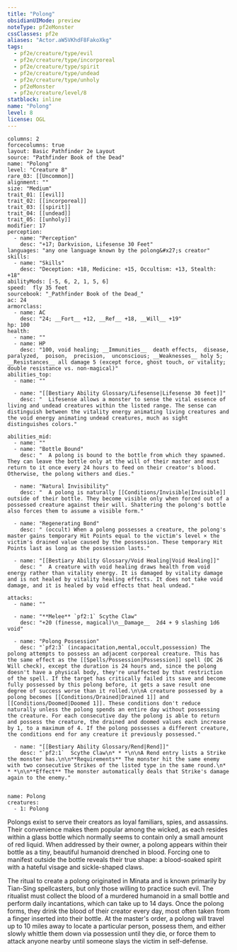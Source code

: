 ```yaml
---
title: "Polong"
obsidianUIMode: preview
noteType: pf2eMonster
cssClasses: pf2e
aliases: "Actor.aW5VKhdF8FakoXkg" 
tags:
  - pf2e/creature/type/evil
  - pf2e/creature/type/incorporeal
  - pf2e/creature/type/spirit
  - pf2e/creature/type/undead
  - pf2e/creature/type/unholy
  - pf2eMonster
  - pf2e/creature/level/8
statblock: inline
name: "Polong"
level: 8
license: OGL
---
```


```statblock
columns: 2
forcecolumns: true
layout: Basic Pathfinder 2e Layout
source: "Pathfinder Book of the Dead"
name: "Polong"
level: "Creature 8"
rare_03: [[Uncommon]]
alignment: ""
size: "Medium"
trait_01: [[evil]]
trait_02: [[incorporeal]]
trait_03: [[spirit]]
trait_04: [[undead]]
trait_05: [[unholy]]
modifier: 17
perception:
  - name: "Perception"
    desc: "+17; Darkvision, Lifesense 30 Feet"
languages: "any one language known by the polong&#x27;s creator"
skills:
  - name: "Skills"
    desc: "Deception: +18, Medicine: +15, Occultism: +13, Stealth: +18"
abilityMods: [-5, 6, 2, 1, 5, 6]
speed:  fly 35 feet
sourcebook: "_Pathfinder Book of the Dead_"
ac: 24
armorclass:
  - name: AC
    desc: "24; __Fort__ +12, __Ref__ +18, __Will__ +19"
hp: 100
health:
  - name: ""
  - name: HP
    desc: "100, void healing; __Immunities__  death effects,  disease,  paralyzed,  poison,  precision,  unconscious; __Weaknesses__ holy 5; __Resistances__ all damage 5 (except force, ghost touch, or vitality; double resistance vs. non-magical)"
abilities_top:
  - name: ""

  - name: "[[Bestiary Ability Glossary/Lifesense|Lifesense 30 feet]]"
    desc: "  Lifesense allows a monster to sense the vital essence of living and undead creatures within the listed range. The sense can distinguish between the vitality energy animating living creatures and the void energy animating undead creatures, much as sight distinguishes colors."

abilities_mid:
  - name: ""
  - name: "Bottle Bound"
    desc: "  A polong is bound to the bottle from which they spawned. They can leave the bottle only at the will of their master and must return to it once every 24 hours to feed on their creator's blood. Otherwise, the polong withers and dies."

  - name: "Natural Invisibility"
    desc: "  A polong is naturally [[Conditions/Invisible|Invisible]] outside of their bottle. They become visible only when forced out of a possessed creature against their will. Shattering the polong's bottle also forces them to assume a visible form."

  - name: "Regenerating Bond"
    desc: " (occult) When a polong possesses a creature, the polong's master gains temporary Hit Points equal to the victim's level × the victim's drained value caused by the possession. These temporary Hit Points last as long as the possession lasts."

  - name: "[[Bestiary Ability Glossary/Void Healing|Void Healing]]"
    desc: "  A creature with void healing draws health from void energy rather than vitality energy. It is damaged by vitality damage and is not healed by vitality healing effects. It does not take void damage, and it is healed by void effects that heal undead."

attacks:
  - name: ""

  - name: "**Melee** `pf2:1` Scythe Claw"
    desc: "+20 (finesse, magical)\n__Damage__  2d4 + 9 slashing 1d6 void"

  - name: "Polong Possession"
    desc: "`pf2:3` (incapacitation,mental,occult,possession) The polong attempts to possess an adjacent corporeal creature. This has the same effect as the [[Spells/Possession|Possession]] spell (DC 26 Will check), except the duration is 24 hours and, since the polong doesn't have a physical body, they're unaffected by that restriction of the spell. If the target has critically failed its save and become fully possessed by this polong before, it gets a save result one degree of success worse than it rolled.\n\nA creature possessed by a polong becomes [[Conditions/Drained|Drained 1]] and [[Conditions/Doomed|Doomed 1]]. These conditions don't reduce naturally unless the polong spends an entire day without possessing the creature. For each consecutive day the polong is able to return and possess the creature, the drained and doomed values each increase by 1, to a maximum of 4. If the polong possesses a different creature, the conditions end for any creature it previously possessed."

  - name: "[[Bestiary Ability Glossary/Rend|Rend]]"
    desc: "`pf2:1`  Scythe Claw\n* * *\n\nA Rend entry lists a Strike the monster has.\n\n**Requirements** The monster hit the same enemy with two consecutive Strikes of the listed type in the same round.\n* * *\n\n**Effect** The monster automatically deals that Strike's damage again to the enemy."
 
```

```encounter-table
name: Polong
creatures:
  - 1: Polong
```



Polongs exist to serve their creators as loyal familiars, spies, and assassins. Their convenience makes them popular among the wicked, as each resides within a glass bottle which normally seems to contain only a small amount of red liquid. When addressed by their owner, a polong appears within their bottle as a tiny, beautiful humanoid drenched in blood. Forcing one to manifest outside the bottle reveals their true shape: a blood-soaked spirit with a hateful visage and sickle-shaped claws.

The ritual to create a polong originated in Minata and is known primarily by Tian-Sing spellcasters, but only those willing to practice such evil. The ritualist must collect the blood of a murdered humanoid in a small bottle and perform daily incantations, which can take up to 14 days. Once the polong forms, they drink the blood of their creator every day, most often taken from a finger inserted into their bottle. At the master's order, a polong will travel up to 10 miles away to locate a particular person, possess them, and either slowly whittle them down via possession until they die, or force them to attack anyone nearby until someone slays the victim in self-defense.
